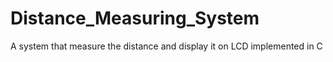 # Distance_Measuring_System
A system that measure the distance and display it on LCD implemented in C
